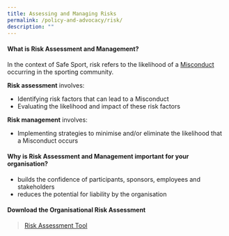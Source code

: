 ```yaml
---
title: Assessing and Managing Risks
permalink: /policy-and-advocacy/risk/
description: ""
---
```

#### What is Risk Assessment and Management?

In the context of Safe Sport, risk refers to the likelihood of a [Misconduct](/safe-sport-programme/unified-code) occurring in the sporting community. 

**Risk assessment** involves:
* Identifying risk factors that can lead to a Misconduct
* Evaluating the likelihood and impact of  these risk factors

**Risk management** involves:
* Implementing strategies to minimise and/or eliminate the likelihood that a Misconduct occurs


#### Why is Risk Assessment and Management important for your organisation?

* builds the confidence of participants, sponsors, employees and stakeholders
* reduces
 the potential for liability by the organisation
 
 
 
#### Download the Organisational Risk Assessment 
>[Risk Assessment Tool](https://go.gov.sg/riskassessment)